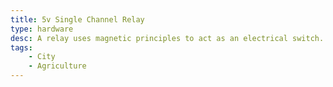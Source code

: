 ```yaml
---
title: 5v Single Channel Relay
type: hardware
desc: A relay uses magnetic principles to act as an electrical switch. This enables a smaller device such as an Arduino to control a much larger device such as a water pump
tags:
    - City
    - Agriculture
---
```


